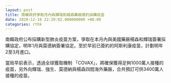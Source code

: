 ```yaml
---
layout: post
title: 南韓政府爭取月內與輝瑞和楊森藥廠簽約採購疫苗
date: 2020-12-18 22:29:02.000000000 +08:00
categories: rthk
---
```


南韓政府公布採購新型肺炎疫苗方案，爭取在本月內與美國藥廠楊森和輝瑞簽署採購協定，明年1月與莫德納簽署協定。至於早前已簽約的阿斯利康疫苗，計劃明年2至3月進口。

當局早前表示，透過全球獲取機制 「COVAX」，將確保獲得足夠1000萬人接種的疫苗，另外向輝瑞、強生、莫德納與楊森四間海外藥廠，合共預訂可供3400萬人接種的疫苗。
